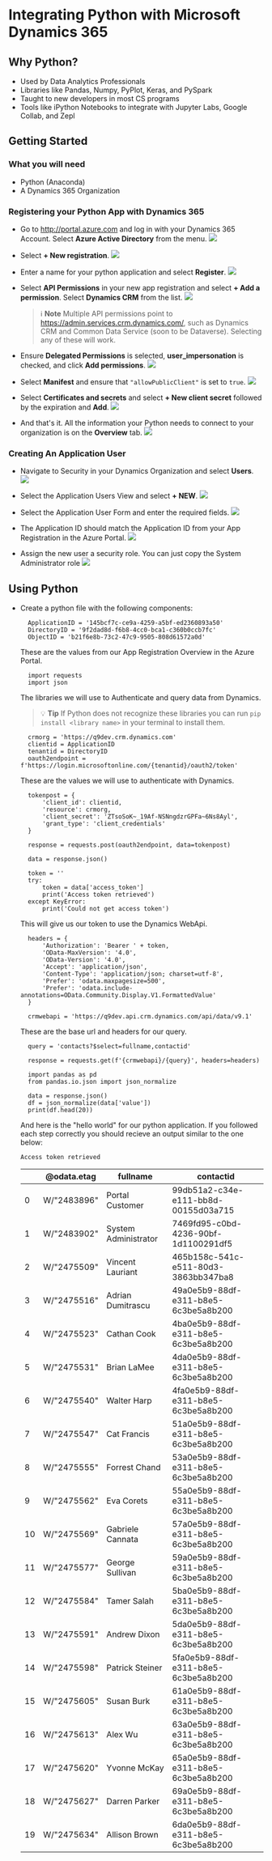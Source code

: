# Integrating Python with Microsoft Dynamics 365

## Why Python?

- Used by Data Analytics Professionals
- Libraries like Pandas, Numpy, PyPlot, Keras, and PySpark
- Taught to new developers in most CS programs
- Tools like iPython Notebooks to integrate with Jupyter Labs, Google Collab, and Zepl

## Getting Started

### What you will need

- Python (Anaconda)
- A Dynamics 365 Organization

### Registering your Python App with Dynamics 365

- Go to http://portal.azure.com and log in with your Dynamics 365 Account. Select **Azure Active Directory** from the menu.
  ![](Resources/AppRegistration1.jpg)

- Select **+ New registration**.
  ![](Resources/AppRegistration2.jpg)

- Enter a name for your python application and select **Register**.
  ![](Resources/AppRegistration3.jpg)

- Select **API Permissions** in your new app registration and select **+ Add a permission**. Select **Dynamics CRM** from the list.
  ![](Resources/AppRegistration4.jpg)

  > :information_source: **Note** Multiple API permissions point to https://admin.services.crm.dynamics.com/, such as Dynamics CRM and Common Data Service (soon to be Dataverse). Selecting any of these will work.

- Ensure **Delegated Permissions** is selected, **user_impersonation** is checked, and click **Add permissions**.
  ![](Resources/AppRegistration5.jpg)

- Select **Manifest** and ensure that `"allowPublicClient"` is set to `true`.
  ![](Resources/AppRegistration6.jpg)

- Select **Certificates and secrets** and select **+ New client secret** followed by the expiration and **Add**.
  ![](Resources/AppRegistration7.jpg)

- And that's it. All the information your Python needs to connect to your organization is on the **Overview** tab.
  ![](Resources/AppRegistration8.jpg)

### Creating An Application User

- Navigate to Security in your Dynamics Organization and select **Users**.
  ![](Resources/ApplicationUser1.jpg)

- Select the Application Users View and select **+ NEW**.
  ![](Resources/ApplicationUser2.jpg)

- Select the Application User Form and enter the required fields.
  ![](Resources/ApplicationUser3.jpg)

- The Application ID should match the Application ID from your App Registration in the Azure Portal.
  ![](Resources/ApplicationUser4.jpg)

- Assign the new user a security role. You can just copy the System Administrator role
  ![](Resources/ApplicationUser5.jpg)

## Using Python

- Create a python file with the following components:

        ApplicationID = '145bcf7c-ce9a-4259-a5bf-ed2360893a50'
        DirectoryID = '9f2dad8d-f6b8-4cc0-bca1-c360b0ccb7fc'
        ObjectID = 'b21f6e8b-73c2-47c9-9505-808d61572a0d'

  These are the values from our App Registration Overview in the Azure Portal.

        import requests
        import json

  The libraries we will use to Authenticate and query data from Dynamics.

  > :bulb: **Tip** If Python does not recognize these libraries you can run `pip install <library name>` in your terminal to install them.

        crmorg = 'https://q9dev.crm.dynamics.com'
        clientid = ApplicationID
        tenantid = DirectoryID
        oauth2endpoint = f'https://login.microsoftonline.com/{tenantid}/oauth2/token'

  These are the values we will use to authenticate with Dynamics.

        tokenpost = {
            'client_id': clientid,
            'resource': crmorg,
            'client_secret': 'ZTsoSoK~_19Af-NSNngdzrGPFa~6Ns8Ayl',
            'grant_type': 'client_credentials'
        }

        response = requests.post(oauth2endpoint, data=tokenpost)

        data = response.json()

        token = ''
        try:
            token = data['access_token']
            print('Access token retrieved')
        except KeyError:
            print('Could not get access token')

  This will give us our token to use the Dynamics WebApi.

        headers = {
            'Authorization': 'Bearer ' + token,
            'OData-MaxVersion': '4.0',
            'OData-Version': '4.0',
            'Accept': 'application/json',
            'Content-Type': 'application/json; charset=utf-8',
            'Prefer': 'odata.maxpagesize=500',
            'Prefer': 'odata.include-annotations=OData.Community.Display.V1.FormattedValue'
        }

        crmwebapi = 'https://q9dev.api.crm.dynamics.com/api/data/v9.1'

  These are the base url and headers for our query.

        query = 'contacts?$select=fullname,contactid'

        response = requests.get(f'{crmwebapi}/{query}', headers=headers)

        import pandas as pd
        from pandas.io.json import json_normalize

        data = response.json()
        df = json_normalize(data['value'])
        print(df.head(20))

  And here is the "hello world" for our python application. If you followed each step correctly you should recieve an output similar to the one below:

  `Access token retrieved`

  |     | @odata.etag | fullname             | contactid                            |
  | --- | ----------- | -------------------- | ------------------------------------ |
  | 0   | W/"2483896" | Portal Customer      | 99db51a2-c34e-e111-bb8d-00155d03a715 |
  | 1   | W/"2483902" | System Administrator | 7469fd95-c0bd-4236-90bf-1d1100291df5 |
  | 2   | W/"2475509" | Vincent Lauriant     | 465b158c-541c-e511-80d3-3863bb347ba8 |
  | 3   | W/"2475516" | Adrian Dumitrascu    | 49a0e5b9-88df-e311-b8e5-6c3be5a8b200 |
  | 4   | W/"2475523" | Cathan Cook          | 4ba0e5b9-88df-e311-b8e5-6c3be5a8b200 |
  | 5   | W/"2475531" | Brian LaMee          | 4da0e5b9-88df-e311-b8e5-6c3be5a8b200 |
  | 6   | W/"2475540" | Walter Harp          | 4fa0e5b9-88df-e311-b8e5-6c3be5a8b200 |
  | 7   | W/"2475547" | Cat Francis          | 51a0e5b9-88df-e311-b8e5-6c3be5a8b200 |
  | 8   | W/"2475555" | Forrest Chand        | 53a0e5b9-88df-e311-b8e5-6c3be5a8b200 |
  | 9   | W/"2475562" | Eva Corets           | 55a0e5b9-88df-e311-b8e5-6c3be5a8b200 |
  | 10  | W/"2475569" | Gabriele Cannata     | 57a0e5b9-88df-e311-b8e5-6c3be5a8b200 |
  | 11  | W/"2475577" | George Sullivan      | 59a0e5b9-88df-e311-b8e5-6c3be5a8b200 |
  | 12  | W/"2475584" | Tamer Salah          | 5ba0e5b9-88df-e311-b8e5-6c3be5a8b200 |
  | 13  | W/"2475591" | Andrew Dixon         | 5da0e5b9-88df-e311-b8e5-6c3be5a8b200 |
  | 14  | W/"2475598" | Patrick Steiner      | 5fa0e5b9-88df-e311-b8e5-6c3be5a8b200 |
  | 15  | W/"2475605" | Susan Burk           | 61a0e5b9-88df-e311-b8e5-6c3be5a8b200 |
  | 16  | W/"2475613" | Alex Wu              | 63a0e5b9-88df-e311-b8e5-6c3be5a8b200 |
  | 17  | W/"2475620" | Yvonne McKay         | 65a0e5b9-88df-e311-b8e5-6c3be5a8b200 |
  | 18  | W/"2475627" | Darren Parker        | 69a0e5b9-88df-e311-b8e5-6c3be5a8b200 |
  | 19  | W/"2475634" | Allison Brown        | 6da0e5b9-88df-e311-b8e5-6c3be5a8b200 |
